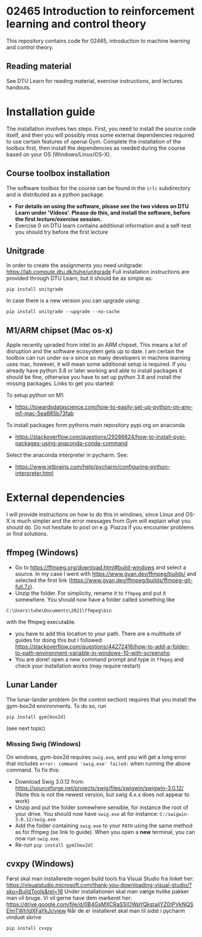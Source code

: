 # 02465 Introduction to reinforcement learning and control theory
This repository contains code for 02465, introduction to machine learning and control theory.

## Reading material
See DTU Learn for reading material, exercise instructions, and lectures handouts. 

# Installation guide
The installation involves two steps. First, you need to install the source code itself, and then you will possibly miss some external dependencies required to use certain features of openai Gym.
Complete the installation of the toolbox first, then install the dependencies as needed during the course based on your OS (Windows/Linux/OS-X).

## Course toolbox installation
The software toolbox for the course can be found in the `irlc` subdirectory and is distributed as a python package. 

 - **For details on using the software, please see the two videos on DTU Learn under 'Videos'. Please do this, and install the software, before the first lecture/exercise session.**
 - Exercise 0 on DTU learn contains additional information and a self-test you should try before the first lecture

## Unitgrade
In order to create the assignments you need unitgrade: https://lab.compute.dtu.dk/tuhe/unitgrade
Full installation instructions are provided through DTU Learn, but it should be as simple as:
```
pip install unitgrade   
```
In case there is a new version you can upgrade using:
```
pip install unitgrade --upgrade --no-cache
```


## M1/ARM chipset (Mac os-x)
Apple recently upraded from intel to an ARM chipset. This means a lot of disruption and the software ecosystem gets up to date. I am certain the toolbox can run under os-x since so many developers in machine learning uses mac, however, it will mean some additional setup is required. 
If you already have python 3.8 or later working and able to install packages it should be fine, otherwise you have to set up python 3.8 and install the missing packages. Links to get you started:

To setup python on M1:
- https://towardsdatascience.com/how-to-easily-set-up-python-on-any-m1-mac-5ea885b73fab

To install packages form pythons main repository pypi.org on anaconda
 - https://stackoverflow.com/questions/29286624/how-to-install-pypi-packages-using-anaconda-conda-command

Select the anaconda interpreter in pycharm. See:
 - https://www.jetbrains.com/help/pycharm/configuring-python-interpreter.html

# External dependencies
I will provide instructions on how to do this in windows, since Linux and OS-X is much simpler and the error messages from Gym will explain what you should do. Do not hesitate to post on e.g. Piazza if you encounter problems or find solutions. 

## ffmpeg (Windows)
- Go to https://ffmpeg.org/download.html#build-windows and select a source. In my case I went with  https://www.gyan.dev/ffmpeg/builds/ and selected the first link (https://www.gyan.dev/ffmpeg/builds/ffmpeg-git-full.7z).
- Unzip the folder. For simplicity, rename it to `ffmpeg` and put it somewhere. You should now have a folder called something like
```
C:\Users\tuhe\Documents\2021\ffmpeg\bin
```
with the ffmpeg executable. 
- you have to add this location to your path. There are a multitude of guides for doing this but I followed: https://stackoverflow.com/questions/44272416/how-to-add-a-folder-to-path-environment-variable-in-windows-10-with-screensho
- You are done! open a new command prompt and type in `ffmpeg` and check your installation works (may require restart)

## Lunar Lander
The lunar-lander problem (in the control section) requires that you install the gym-box2d environments. To do so, run
```
pip install gym[box2d]
```
(see next topic)
### Missing Swig (Windows)
On windows, gym-box2d requires `swig.exe`, and you will get a long error that includes `error: command 'swig.exe' failed:` when running the above command. To fix this:
 - Download Swig 3.0.12 from: https://sourceforge.net/projects/swig/files/swigwin/swigwin-3.0.12/ (Note this is not the newest version, but swig 4.x.x does not appear to work)
 - Unzip and put the folder somewhere sensible, for instance the root of your drive. You should now have `swig.exe` at for instance:  `C:/swigwin-3.0.12/swig.exe`
 - Add the folder containing `swig.exe` to your `PATH` using the same method as for ffmpeg (se link to guide). When you open a **new** terminal, you can now run `swig.exe`. 
 - Re-run `pip install gym[box2d]` 


## cvxpy (Windows)
Først skal man installerede nogen build tools fra Visual Studio fra linket her: https://visualstudio.microsoft.com/thank-you-downloading-visual-studio/?sku=BuildTools&rel=16
Under installationen skal man vælge hvilke pakker man vil bruge. Vi vil gerne have dem markeret her:
https://drive.google.com/file/d/0B4GsMXCRaSSIOWpYQkstajlYZ0tPVkNQSElmTWh1dXFaYkJr/view
Når de er installeret skal man til sidst i pycharm vinduet skrive
```
pip install cvxpy 
```


